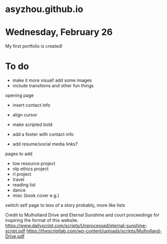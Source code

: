# asyzhou.github.io

# Wednesday, February 26
My first portfolio is created!

# To do
- make it more visual! add some images
- include transitions and other fun things

opening page
- insert contact info
- align cursor
- make scripted bold

- add a footer with contact info
- add resume/social media links?


pages to add
- low resource project
- nlp ethics project
- rl project
- travel
- reading list
- dance
- misc (book cover e.g.)

switch self page to less of a story probably, more like lists


Credit to Mulholland Drive and Eternal Sunshine and court proceedings for inspiring the format of this website.
https://www.dailyscript.com/scripts/Unprocessed/eternal-sunshine-script.pdf
https://thescriptlab.com/wp-content/uploads/scripts/Mulholland-Drive.pdf


<!-- <div class="script-note">Note: Replace with actual project screenshots.</div> -->
